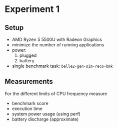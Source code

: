 # Experiment 1

## Setup
- AMD Ryzen 5 5500U with Radeon Graphics
- minimize the number of running applications 
- power:
    1. plugged
    2. battery
- single benchmark task: `belle2-gen-sim-reco-bmk`

## Measurements
For the different limits of CPU frequency measure
- benchmark score
- execution time
- system power usage (using perf)
- battery discharge (approximate)
